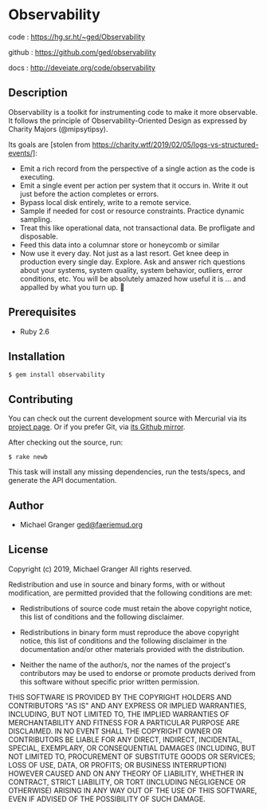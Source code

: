 # Observability

code
: https://hg.sr.ht/~ged/Observability

github
: https://github.com/ged/observability

docs
: http://deveiate.org/code/observability


## Description

Observability is a toolkit for instrumenting code to make it more observable.
It follows the principle of Observability-Oriented Design as expressed by Charity
Majors (@mipsytipsy).

Its goals are [stolen from https://charity.wtf/2019/02/05/logs-vs-structured-events/]:

* Emit a rich record from the perspective of a single action as the code is
  executing.
* Emit a single event per action per system that it occurs in. Write it out just
  before the action completes or errors.
* Bypass local disk entirely, write to a remote service.
* Sample if needed for cost or resource constraints. Practice dynamic sampling.
* Treat this like operational data, not transactional data. Be profligate and
  disposable.
* Feed this data into a columnar store or honeycomb or similar
* Now use it every day. Not just as a last resort. Get knee deep in production
  every single day. Explore. Ask and answer rich questions about your systems,
  system quality, system behavior, outliers, error conditions, etc. You will be
  absolutely amazed how useful it is … and appalled by what you turn up. 🙂


## Prerequisites

* Ruby 2.6


## Installation

    $ gem install observability


## Contributing

You can check out the current development source with Mercurial via its
[project page][sourcehut]. Or if you prefer Git, via
[its Github mirror][github].

After checking out the source, run:

    $ rake newb

This task will install any missing dependencies, run the tests/specs,
and generate the API documentation.


## Author

- Michael Granger <ged@faeriemud.org>


## License

Copyright (c) 2019, Michael Granger
All rights reserved.

Redistribution and use in source and binary forms, with or without
modification, are permitted provided that the following conditions are met:

* Redistributions of source code must retain the above copyright notice,
  this list of conditions and the following disclaimer.

* Redistributions in binary form must reproduce the above copyright notice,
  this list of conditions and the following disclaimer in the documentation
  and/or other materials provided with the distribution.

* Neither the name of the author/s, nor the names of the project's
  contributors may be used to endorse or promote products derived from this
  software without specific prior written permission.

THIS SOFTWARE IS PROVIDED BY THE COPYRIGHT HOLDERS AND CONTRIBUTORS "AS IS"
AND ANY EXPRESS OR IMPLIED WARRANTIES, INCLUDING, BUT NOT LIMITED TO, THE
IMPLIED WARRANTIES OF MERCHANTABILITY AND FITNESS FOR A PARTICULAR PURPOSE ARE
DISCLAIMED. IN NO EVENT SHALL THE COPYRIGHT OWNER OR CONTRIBUTORS BE LIABLE
FOR ANY DIRECT, INDIRECT, INCIDENTAL, SPECIAL, EXEMPLARY, OR CONSEQUENTIAL
DAMAGES (INCLUDING, BUT NOT LIMITED TO, PROCUREMENT OF SUBSTITUTE GOODS OR
SERVICES; LOSS OF USE, DATA, OR PROFITS; OR BUSINESS INTERRUPTION) HOWEVER
CAUSED AND ON ANY THEORY OF LIABILITY, WHETHER IN CONTRACT, STRICT LIABILITY,
OR TORT (INCLUDING NEGLIGENCE OR OTHERWISE) ARISING IN ANY WAY OUT OF THE USE
OF THIS SOFTWARE, EVEN IF ADVISED OF THE POSSIBILITY OF SUCH DAMAGE.


[sourcehut]: https://hg.sr.ht/~ged/Observability
[github]: https://github.com/ged/observability

